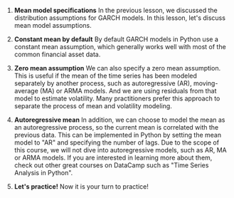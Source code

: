 1. **Mean model specifications**
In the previous lesson, we discussed the distribution assumptions for GARCH models. In this lesson, let's discuss mean model assumptions.

2. **Constant mean by default**
By default GARCH models in Python use a constant mean assumption, which generally works well with most of the common financial asset data.

3. **Zero mean assumption**
We can also specify a zero mean assumption. This is useful if the mean of the time series has been modeled separately by another process, such as autoregressive (AR), moving-average (MA) or ARMA models. And we are using residuals from that model to estimate volatility. Many practitioners prefer this approach to separate the process of mean and volatility modeling.

4. **Autoregressive mean**
In addition, we can choose to model the mean as an autoregressive process, so the current mean is correlated with the previous data. This can be implemented in Python by setting the mean model to "AR" and specifying the number of lags. Due to the scope of this course, we will not dive into autoregressive models, such as AR, MA or ARMA models. If you are interested in learning more about them, check out other great courses on DataCamp such as "Time Series Analysis in Python".

5. **Let's practice!**
Now it is your turn to practice!